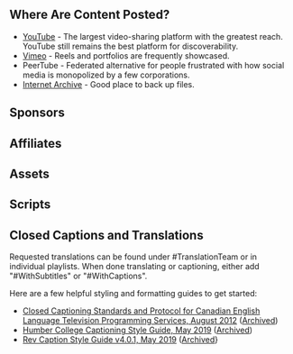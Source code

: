 ## Where Are Content Posted?
- [YouTube](https://www.youtube.com/@rikaklassen) - The largest video-sharing platform with the greatest reach. YouTube still remains the best platform for discoverability.
- [Vimeo](https://vimeo.com/rikaklassen) - Reels and portfolios are frequently showcased.
- PeerTube - Federated alternative for people frustrated with how social media is monopolized by a few corporations.
- [Internet Archive](https://archive.org/details/@rika_klassen) - Good place to back up files.
## Sponsors
## Affiliates
## Assets
## Scripts
## Closed Captions and Translations
Requested translations can be found under #TranslationTeam or in individual playlists. When done translating or captioning, either add "#WithSubtitles" or "#WithCaptions".

Here are a few helpful styling and formatting guides to get started:
- [Closed Captioning Standards and Protocol for Canadian English Language Television Programming Services, August 2012](https://assets.corusent.com/wp-content/uploads/2021/10/Closed_Captioning_Standards_Protocol.pdf) ([Archived](https://web.archive.org/web/20211201102059/https://assets.corusent.com/wp-content/uploads/2021/10/Closed_Captioning_Standards_Protocol.pdf))
- [Humber College
Captioning Style Guide, May 2019](https://mediaarts.humber.ca/assets/files/Captioning_Guide.pdf) ([Archived](https://web.archive.org/web/20221006201412/https://mediaarts.humber.ca/assets/files/Captioning_Guide.pdf))
- [Rev Caption Style Guide v4.0.1, May 2019](https://cf-public.rev.com/styleguide/caption/Rev%2BCaptioning%2BStyle%2BGuide%2B4.0.1.pdf) ([Archived](https://web.archive.org/web/20210129183102/https://cf-public.rev.com/styleguide/caption/Rev+Captioning+Style+Guide+4.0.1.pdf)}
